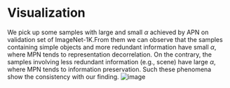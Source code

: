 # Visualization
We pick up some samples with large and small $\alpha$ achieved by APN on validation set of ImageNet-1K.From them we can observe that the samples containing simple objects and more redundant information have small $\alpha$, where MPN tends to representation decorrelation. On the contrary, the samples involving less redundant information (e.g., scene) have large $\alpha$, where MPN tends to information preservation. Such these phenomena show the consistency with our finding.
![image](https://github.com/PowerMPN/Visualization/blob/main/Drawing1.jpg)
